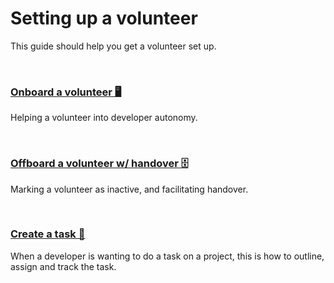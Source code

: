 # Setting up a volunteer
This guide should help you get a volunteer set up.

<br>

### [Onboard a volunteer 🖥️](https://github.com/ACADEV1/.github/blob/dev/docs/management/volunteer/offboarding/README.md)
Helping a volunteer into developer autonomy.

<br>

### [Offboard a volunteer w/ handover 🗄️](https://github.com/ACADEV1/.github/blob/dev/docs/management/volunteer/offboarding/README.md)
Marking a volunteer as inactive, and facilitating handover.

<br>

### [Create a task 📖](https://github.com/ACADEV1/.github/blob/dev/docs/management/project/task/README.md)
When a developer is wanting to do a task on a project, this is how to outline, assign and track the task.

